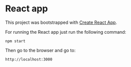 # React app

This project was bootstrapped with [Create React App](https://github.com/facebook/create-react-app).

For running the React app just run the following command: 

`npm start`

Then go to the browser and go to:

`http://localhost:3000`